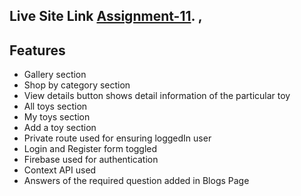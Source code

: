 ## Live Site Link [Assignment-11](https://charming-melomakarona-3b374c.netlify.app/). ,

## Features
- Gallery section
- Shop by category section
- View details button shows detail information of the particular toy
- All toys section
- My toys section
- Add a toy section
- Private route used for ensuring loggedIn user
- Login and Register form toggled
- Firebase used for authentication
- Context API used
- Answers of the required question added in Blogs Page

